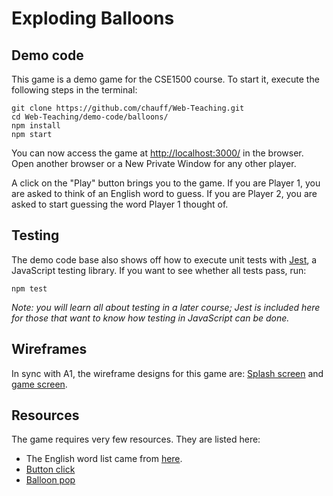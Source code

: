 # Exploding Balloons

## Demo code

This game is a demo game for the CSE1500 course. To start it, execute the following steps in the terminal:

```
git clone https://github.com/chauff/Web-Teaching.git
cd Web-Teaching/demo-code/balloons/
npm install
npm start
```

You can now access the game at [http://localhost:3000/](http://localhost:3000/) in the browser. Open another browser or a New Private Window for any other player.

A click on the "Play" button brings you to the game. If you are Player 1, you are asked to think of an English word to guess. If you are Player 2, you are asked to start guessing the word Player 1 thought of.

## Testing

The demo code base also shows off how to execute unit tests with [Jest](https://jestjs.io/), a JavaScript testing library. If you want to see whether all tests pass, run:

```
npm test
```

*Note: you will learn all about testing in a later course; Jest is included here for those that want to know how testing in JavaScript can be done.*

## Wireframes

In sync with A1, the wireframe designs for this game are: [Splash screen](https://wireframe.cc/uInPWd) and [game screen](https://wireframe.cc/z9NaMr).

## Resources

The game requires very few resources. They are listed here:
- The English word list came from [here](https://github.com/dwyl/english-words).
- [Button click](http://www.pachd.com/button.html)
- [Balloon pop](https://bigsoundbank.com/detail-1023-explosion-far-away.html)
